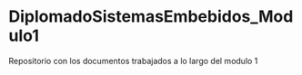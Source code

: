 # DiplomadoSistemasEmbebidos_Modulo1
Repositorio con los documentos trabajados a lo largo del modulo 1

